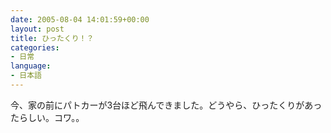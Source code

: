 ```yaml
---
date: 2005-08-04 14:01:59+00:00
layout: post
title: ひったくり！？
categories:
- 日常
language:
- 日本語
---
```


今、家の前にパトカーが3台ほど飛んできました。どうやら、ひったくりがあったらしい。コワ。。
